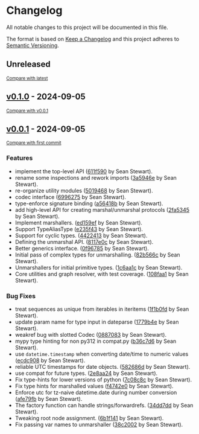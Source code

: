 # Changelog

All notable changes to this project will be documented in this file.

The format is based on [Keep a Changelog](http://keepachangelog.com/en/1.0.0/)
and this project adheres to [Semantic Versioning](http://semver.org/spec/v2.0.0.html).

<!-- insertion marker -->
## Unreleased

<small>[Compare with latest](https://github.com/seandstewart/python-typelib/compare/v0.1.0...HEAD)</small>

<!-- insertion marker -->


## [v0.1.0](https://github.com/seandstewart/python-typelib/releases/tag/v0.1.0) - 2024-09-05

<small>[Compare with v0.0.1](https://github.com/seandstewart/python-typelib/compare/v0.0.1...v0.1.0)</small>

## [v0.0.1](https://github.com/seandstewart/python-typelib/releases/tag/v0.0.1) - 2024-09-05

<small>[Compare with first commit](https://github.com/seandstewart/python-typelib/compare/ac01975a1a2d50a197716e9d5cfb03be13d26fa9...v0.0.1)</small>

### Features

- implement the top-level API ([611f590](https://github.com/seandstewart/python-typelib/commit/611f59049510fcea8d923683672be5e404cdb3c4) by Sean Stewart).
- rename some inspections and rework imports ([3a5946e](https://github.com/seandstewart/python-typelib/commit/3a5946e74463764d1b53332fe298f34caab56652) by Sean Stewart).
- re-organize utility modules ([5019468](https://github.com/seandstewart/python-typelib/commit/5019468518f27192d1bec4fe5a9835f13dd61048) by Sean Stewart).
- codec interface ([6996275](https://github.com/seandstewart/python-typelib/commit/69962756e54836735daf3a59da33b238e4ad3f34) by Sean Stewart).
- type-enforce signature binding ([a56418b](https://github.com/seandstewart/python-typelib/commit/a56418b0629706272c6f7599b7ad8e5f03bdbe8a) by Sean Stewart).
- add high-level API for creating marshal/unmarshal protocols ([2fa5345](https://github.com/seandstewart/python-typelib/commit/2fa53457423afc16004dbb5edba3c20b70f8a097) by Sean Stewart).
- Implement marshallers. ([ed159ef](https://github.com/seandstewart/python-typelib/commit/ed159ef10f90ea4e9a5ea89e3b2c62b03119a08c) by Sean Stewart).
- Support TypeAliasType ([e235f43](https://github.com/seandstewart/python-typelib/commit/e235f43f0e2322edc90526e6ba6c1af89abb3b7a) by Sean Stewart).
- Support for cyclic types. ([4422413](https://github.com/seandstewart/python-typelib/commit/44224130f5d129699652c59e6124e3164ffd4192) by Sean Stewart).
- Defining the unmarshal API. ([8117e0c](https://github.com/seandstewart/python-typelib/commit/8117e0c088c6de024f627e0a5aa17ccb731a68d9) by Sean Stewart).
- Better generics interface. ([0f96785](https://github.com/seandstewart/python-typelib/commit/0f9678560e7d3c5412704ac43763b94fee8d34ad) by Sean Stewart).
- Initial pass of complex types for unmarshalling. ([82b566c](https://github.com/seandstewart/python-typelib/commit/82b566c8715a346bde6ac59617b72f0313c0e994) by Sean Stewart).
- Unmarshallers for initial primitive types. ([1c6aa1c](https://github.com/seandstewart/python-typelib/commit/1c6aa1cead5b73a9da15dc26940e4909703ee4db) by Sean Stewart).
- Core utilities and graph resolver, with test coverage. ([108faa1](https://github.com/seandstewart/python-typelib/commit/108faa1a845775dbbc43bcf75289f8fc3a6921f1) by Sean Stewart).

### Bug Fixes

- treat sequences as unique from iterables in iteritems ([1f1b0fd](https://github.com/seandstewart/python-typelib/commit/1f1b0fdf85f2c13eec2682c35e1ea027c38f9f6c) by Sean Stewart).
- update param name for type input in dateparse ([1779b4e](https://github.com/seandstewart/python-typelib/commit/1779b4e52c0c51673160cc81d66e4daf980b9434) by Sean Stewart).
- weakref bug with slotted Codec ([0887083](https://github.com/seandstewart/python-typelib/commit/08870839b179ee0971810d3638e7b2c06b1f153d) by Sean Stewart).
- mypy type hinting for non py312 in compat.py ([b36c7d6](https://github.com/seandstewart/python-typelib/commit/b36c7d6d6c6c63496a0cbb041860a57d9f84d1fe) by Sean Stewart).
- use `datetime.timestamp` when converting date/time to numeric values ([ecdc908](https://github.com/seandstewart/python-typelib/commit/ecdc908c5d380291c25a0560c3b78f760d26d2ee) by Sean Stewart).
- reliable UTC timestamps for date objects. ([582686d](https://github.com/seandstewart/python-typelib/commit/582686d51970b948249f334404c5bcc8fb8eb321) by Sean Stewart).
- use compat for future types. ([2e8aa24](https://github.com/seandstewart/python-typelib/commit/2e8aa2442aa60b0ce60d8f72e747f590fcb2a14f) by Sean Stewart).
- Fix type-hints for lower versions of python ([7c08c8c](https://github.com/seandstewart/python-typelib/commit/7c08c8cc8aa7f144a14479660985b80d3b439c31) by Sean Stewart).
- Fix type hints for marshalled values ([f4742e0](https://github.com/seandstewart/python-typelib/commit/f4742e0161042304b980bb2c69c3b0de65705eab) by Sean Stewart).
- Enforce utc for tz-naive datetime.date during number conversion ([afe79fb](https://github.com/seandstewart/python-typelib/commit/afe79fbbafef93fbd9aac9c5eaf146cebb78cb22) by Sean Stewart).
- The factory function can handle strings/forwardrefs. ([34dd7dd](https://github.com/seandstewart/python-typelib/commit/34dd7dd807e72e5a48b2652898c95c85ccec7110) by Sean Stewart).
- Tweaking root node assignment. ([6b1f141](https://github.com/seandstewart/python-typelib/commit/6b1f14136e356179c63fb5bd4c38849de493f025) by Sean Stewart).
- Fix passing var names to unmarshaller ([38c2002](https://github.com/seandstewart/python-typelib/commit/38c2002c6bd0a509a24ca73250bad5403994c620) by Sean Stewart).
